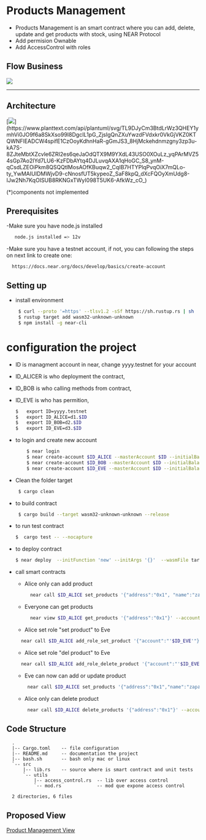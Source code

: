# Products Management 
- Products Management is an smart contract where you can add, delete, update and get products with stock, using NEAR Protocol
- Add permision Ownable 
- Add AccessControl with roles

## Flow Business
[![](https://mermaid.ink/img/pako:eNp1UsFqwzAM_RXh08qaH8ihkG457NKV9bBLoGi21pk5dmYrhVL675OblmRlNdiI956eJdlHpYMhVapEPz15Tc8WdxHbxoMs1BwiVIAJKmc1wcPr-6p-mw1sh5Gtth16hnXWbFpB4Cl4jpIJBaxjML3mqdkyC5fhY4rVGav3NGBVsVg8rktIxNtuMEh_md1dxpAjphvyfA7h8q7DKjBB2JNUOBeBVAjBuwNo9LKdg5b4K5icOXEFdAyV1pTS0HdwAz4q8qqLYlbljryRlnXoPb-YkZYp2D3K_fWIjWA1gtc20ZitXEXbyYxGlaH_cuu7Y73JuRQhtZ4DNVctxRatkV9yzFCj-ItaalQpocH43ajGn0TXd0YMamPlUVX5iS7RXGHPYXPwWpUce7qKLt_sojr9Anbhx5g)](https://mermaid-js.github.io/mermaid-live-editor/edit/#pako:eNp1UsFqwzAM_RXh08qaH8ihkG457NKV9bBLoGi21pk5dmYrhVL675OblmRlNdiI956eJdlHpYMhVapEPz15Tc8WdxHbxoMs1BwiVIAJKmc1wcPr-6p-mw1sh5Gtth16hnXWbFpB4Cl4jpIJBaxjML3mqdkyC5fhY4rVGav3NGBVsVg8rktIxNtuMEh_md1dxpAjphvyfA7h8q7DKjBB2JNUOBeBVAjBuwNo9LKdg5b4K5icOXEFdAyV1pTS0HdwAz4q8qqLYlbljryRlnXoPb-YkZYp2D3K_fWIjWA1gtc20ZitXEXbyYxGlaH_cuu7Y73JuRQhtZ4DNVctxRatkV9yzFCj-ItaalQpocH43ajGn0TXd0YMamPlUVX5iS7RXGHPYXPwWpUce7qKLt_sojr9Anbhx5g)

----
## Architecture

[![](https://www.planttext.com/api/plantuml/svg/TL9DJyCm3BtdLrWz3QHEY1ymhVi0JO9f6a8SkXso99I8DgcIL1pG_ZjsIgQnZXuYwzdFVdxkr0VkGjVKZ0KTQWNFlEADCW4spifE1CzOoyKdhnHaR-gGmJS3_8HjMckehdnmzgny3zp3u-kA7S-8ZJteMbtXZcvle6ZRI2es6qeJaOdQTX9M9YXdL43USO0XOuLz_yqPArMVZ54sGp7Ao2IYd7LU6-KzFDbAYtq4DJLuvqAXA1qHoGC_S8_ynM-qCsdLZEOiPkm8QSQQtlMosAOfKBuqw2_CqIB7HTYPlqPvqOiX7mQLo-ty_YwMAIUIDMWjvD9-cNnosfUT5kypeoZ_SaF8kpQ_dXcFQOyXmUdg8-IJw2Nh7KqOISUB8RKNGxTWyI098T5UK6-AfkWz_cO_)](https://www.planttext.com/api/plantuml/svg/TL9DJyCm3BtdLrWz3QHEY1ymhVi0JO9f6a8SkXso99I8DgcIL1pG_ZjsIgQnZXuYwzdFVdxkr0VkGjVKZ0KTQWNFlEADCW4spifE1CzOoyKdhnHaR-gGmJS3_8HjMckehdnmzgny3zp3u-kA7S-8ZJteMbtXZcvle6ZRI2es6qeJaOdQTX9M9YXdL43USO0XOuLz_yqPArMVZ54sGp7Ao2IYd7LU6-KzFDbAYtq4DJLuvqAXA1qHoGC_S8_ynM-qCsdLZEOiPkm8QSQQtlMosAOfKBuqw2_CqIB7HTYPlqPvqOiX7mQLo-ty_YwMAIUIDMWjvD9-cNnosfUT5kypeoZ_SaF8kpQ_dXcFQOyXmUdg8-IJw2Nh7KqOISUB8RKNGxTWyI098T5UK6-AfkWz_cO_)

(*)components not implemented
## Prerequisites

-Make sure you have node.js installed 

```bash
   node.js installed => 12v
```

-Make sure you have a testnet account, if not, you can following the steps on next link to create one:

```
  https://docs.near.org/docs/develop/basics/create-account 
```



## Setting up
- install environment
  ```bash
   $ curl --proto '=https' --tlsv1.2 -sSf https://sh.rustup.rs | sh
   $ rustup target add wasm32-unknown-unknown
   $ npm install -g near-cli
   ```

# configuration the project
- ID is managment account in near,  change yyyy.testnet  for your account
-  ID_ALICER is who deployment the contract,
-  ID_BOB is who calling methods from contract,  
-  ID_EVE is who has permition,  
    ```bash
    $   export ID=yyyy.testnet
    $   export ID_ALICE=d1.$ID 
    $   export ID_BOB=d2.$ID 
    $   export ID_EVE=d3.$ID 
    ```
    
- to login and create new account
    ```bash
        $ near login 
        $ near create-account $ID_ALICE --masterAccount $ID --initialBalance 4
        $ near create-account $ID_BOB --masterAccount $ID --initialBalance 1
        $ near create-account $ID_EVE --masterAccount $ID --initialBalance 2
    ```

- Clean the folder target
  ```bash
   $ cargo clean 
  ```

- to build contract 
  ```bash
   $ cargo build --target wasm32-unknown-unknown --release
  ```
- to run test contract 
    ```bash
    $  cargo test -- --nocapture
    ```

- to deploy contract 
    ```bash
    $ near deploy  --initFunction 'new' --initArgs '{}'  --wasmFile target/wasm32-unknown-unknown/release/sales.wasm --accountId $ID_ALICE
    ``` 

- call smart contracts
  * Alice only can add product
    ```bash
      near call $ID_ALICE set_products '{"address":"0x1", "name":"zapato marca X", "price":12345,"stock":5}' --accountId $ID_ALICE
     ```

  * Everyone can get products
    ```bash
      near view $ID_ALICE get_products '{"address":"0x1"}' --accountId $ID_BOB
     ```

   * Alice set role "set product" to Eve
    ```bash
      near call $ID_ALICE add_role_set_product '{"account":"'$ID_EVE'"}' --accountId $ID_ALICE
     ```

     * Alice set role "del product" to Eve
    ```bash
      near call $ID_ALICE add_role_delete_product '{"account":"'$ID_EVE'"}' --accountId $ID_ALICE
    ```

  * Eve can now can add  or update product
     ```bash
      near call $ID_ALICE set_products '{"address":"0x1","name":"zapato marca X","price":12345,"stock":4}' --accountId $ID_EVE


  * Alice only can delete product
     ```bash
      near call $ID_ALICE delete_products '{"address":"0x1"}' --accountId $ID_ALICE
     ```


## Code Structure 
```
  .
  |-- Cargo.toml    -- file configuration 
  |-- README.md     -- documentation the project
  |-- bash.sh       -- bash only mac or linux
  `-- src           
      |-- lib.rs    -- source where is smart contract and unit tests
      `-- utils     
          |-- access_control.rs  -- lib over access control
          `-- mod.rs             -- mod que expone access control

  2 directories, 6 files
```
## Proposed View

 [Product Management View](https://www.figma.com/proto/SENYdaIHjb2cgGRQrV7A4H/Management-Products?node-id=6%3A14&scaling=min-zoom&page-id=0%3A1)
